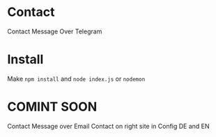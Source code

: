 # Contact
Contact Message Over Telegram

# Install
Make `npm install` and `node index.js` or `nodemon`

# COMINT SOON
Contact Message over Email
Contact on right site in Config
DE and EN